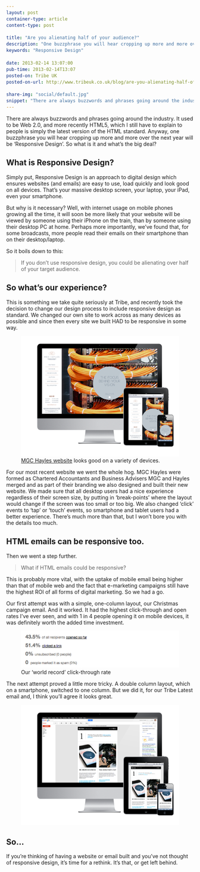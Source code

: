 ```yaml
---
layout: post
container-type: article
content-type: post

title: "Are you alienating half of your audience?"
description: "One buzzphrase you will hear cropping up more and more over the next year will be Responsive Design."
keywords: "Responsive Design"

date: 2013-02-14 13:07:00
pub-time: 2013-02-14T13:07
posted-on: Tribe UK
posted-on-url: http://www.tribeuk.co.uk/blog/are-you-alienating-half-of-your-audience/

share-img: "social/default.jpg"
snippet: "There are always buzzwords and phrases going around the industry and one buzzphrase you will hear cropping up more and more over the next year will be &lsquo;Responsive Design&rsquo;. So what is it and what&rsquo;s the big deal?"
---
```


There are always buzzwords and phrases going around the industry. It used to be Web 2.0, and more recently HTML5, which I still have to explain to people is simply the latest version of the HTML standard. Anyway, one buzzphrase you will hear cropping up more and more over the next year will be &lsquo;Responsive Design&rsquo;. So what is it and what&rsquo;s the big deal?


## What is Responsive Design?

Simply put, Responsive Design is an approach to digital design which ensures websites (and emails) are easy to use, load quickly and look good on all devices. That&rsquo;s your massive desktop screen, your laptop, your iPad, even your smartphone.

But why is it necessary? Well, with internet usage on mobile phones growing all the time, it will soon be more likely that your website will be viewed by someone using their iPhone on the train, than by someone using their desktop PC at home. Perhaps more importantly, we&rsquo;ve found that, for some broadcasts, more people read their emails on their smartphone than on their desktop/laptop.

So it boils down to this:

> If you don&rsquo;t use responsive design, you could be alienating over half of your target audience.

## So what&rsquo;s our experience?

This is something we take quite seriously at Tribe, and recently took the decision to change our design process to include responsive design as standard. We changed our own site to work across as many devices as possible and since then every site we built HAD to be responsive in some way.

<figure class="media media--full">
    <img src="/static/images/blog/alienating-mgch_responsive.png" alt="MGC Hayles website" class="media__item media__item--noshadow" />
    <figcaption class="media__caption"><a href="http://www.mgchayles.co.uk/">MGC Hayles website</a> looks good on a variety of devices.</figcaption>
</figure>

For our most recent website we went the whole hog. MGC Hayles were formed as Chartered Accountants and Business Advisers MGC and Hayles merged and as part of their branding we also designed and built their new website. We made sure that all desktop users had a nice experience regardless of their screen size, by putting in &lsquo;break-points&rsquo; where the layout would change if the screen was too small or too big. We also changed &lsquo;click&rsquo; events to &lsquo;tap&rsquo; or &lsquo;touch&rsquo; events, so smartphone and tablet users had a better experience. There&rsquo;s much more than that, but I won&rsquo;t bore you with the details too much.

## HTML emails can be responsive too.

Then we went a step further.

> What if HTML emails could be responsive?

This is probably more vital, with the uptake of mobile email being higher than that of mobile web and the fact that e-marketing campaigns still have the highest ROI of all forms of digital marketing. So we had a go.

Our first attempt was with a simple, one-column layout, our Christmas campaign email. And it worked. It had the highest click-through and open rates I&rsquo;ve ever seen, and with 1 in 4 people opening it on mobile devices, it was definitely worth the added time investment.


<figure class="media media--full">
    <img src="/static/images/blog/alienating-clickthroughs.jpg" alt="Wowwww" class="media__item" />
    <figcaption class="media__caption">Our &lsquo;world record&rsquo; click-through rate</figcaption>
</figure>

The next attempt proved a little more tricky. A double column layout, which on a smartphone, switched to one column. But we did it, for our Tribe Latest email and, I think you&rsquo;ll agree it looks great.


<figure class="media media--full">
    <img src="/static/images/blog/alienating-tribenews_responsive.png" alt="Tribe latest email" class="media__item media__item--noshadow" />
</figure>


## So&hellip;

If you&rsquo;re thinking of having a website or email built and you&rsquo;ve not thought of responsive design, it&rsquo;s time for a rethink. It&rsquo;s that, or get left behind.
